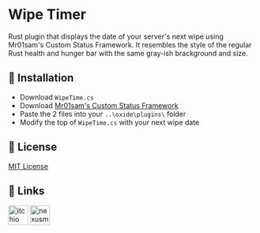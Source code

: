 # Wipe Timer

Rust plugin that displays the date of your server's next wipe using Mr01sam's Custom Status Framework. It resembles the style of the regular Rust health and hunger bar with the same gray-ish brackground and size.

## 📖 Installation

* Download `WipeTime.cs`
* Download [Mr01sam's Custom Status Framework](https://codefling.com/plugins/custom-status-framework)
* Paste the 2 files into your `..\oxide\plugins\` folder
* Modify the top of `WipeTime.cs` with your next wipe date

## 📄 License

[MIT License](https://choosealicense.com/licenses/mit/)

## 🔗 Links

<a href="https://noxtgm.itch.io" target="_blank" rel="noreferrer"><img src="https://i.imgur.com/d9pIWxO.png" alt="itchio page" width="40" height="40"/></a> <a href="https://next.nexusmods.com/profile/noxtgm" target="_blank" rel="noreferrer"><img src="https://i.imgur.com/la4rbPq.png" alt="nexusmods page" width="40" height="40"/></a>
